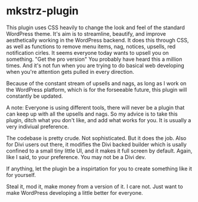 # mkstrz-plugin
This plugin uses CSS heavily to change the look and feel of the standard WordPress theme. It's aim is to streamline, beautify, and improve aesthetically working in the WordPress backend. It does this through CSS, as well as functions to remove menu items, nag, notices, upsells, red notification cirles. It seems everyone today wants to upsell you on something. "Get the pro version" You probably have heard this a million times. And it's not fun when you are trying to do basical web developing when you're attention gets pulled in every direction. 

Because of the constant stream of upsells and nags, as long as I work on the WordPress platform, which is for the forseeable future, this plugin will constantly be updated. 

A note: Everyone is using different tools, there will never be a plugin that can keep up with all the upsells and nags. So my advice is to take this plugin, ditch what you don't like, and add what works for you. It is usually a very indiviual preference. 

The codebase is pretty crude. Not sophisticated. But it does the job. Also for Divi users out there, it modifies the Divi backed builder which is usally confined to a small tiny little UI, and it makes it full screen by default. Again, like I said, to your preference. You may not be a Divi dev. 

If anything, let the plugin be a inspirtation for you to create something like it for yourself.

Steal it, mod it, make money from a version of it. I care not. Just want to make WordPress developing a little better for everyone.
